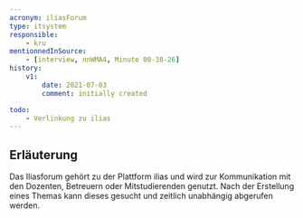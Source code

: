 ```yaml
---
acronym: iliasForum
type: itsystem
responsible:
    - kru
mentionnedInSource: 
    - [interview, nnWMA4, Minute 00-38-26]
history:
    v1:
        date: 2021-07-03
        comment: initially created

todo:
    - Verlinkung zu ilias
---
```


## Erläuterung

Das Iliasforum gehört zu der Plattform ilias und wird zur Kommunikation mit den Dozenten, Betreuern oder Mitstudierenden genutzt. Nach der Erstellung eines Themas kann dieses gesucht und zeitlich unabhängig abgerufen werden.

